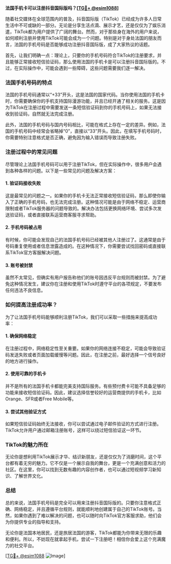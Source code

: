 **法国手机卡可以注册抖音国际版吗？[[TG💪+ @esim1088](https://t.me/s/esim1088)]**

随着社交媒体在全球范围内的普及，抖音国际版（TikTok）已经成为许多人日常生活中不可或缺的一部分。无论是分享生活点滴、展示才艺，还是仅仅为了娱乐消遣，TikTok都为用户提供了广阔的舞台。然而，对于那些身在海外的用户来说，如何顺利注册并使用TikTok可能会成为一个问题。特别是对于身处法国的朋友而言，法国的手机号码是否能够成功注册抖音国际版，成了大家热议的话题。

首先，让我们明确一点：理论上，只要你的手机号码符合TikTok的注册要求，并且能够正常接收短信验证码，那么使用法国的手机卡是可以注册抖音国际版的。不过，在实际操作中，可能会遇到一些障碍，这些问题需要我们逐一解决。

### 法国手机号码的特点

法国的手机号码通常以“+33”开头，这是法国的国家代码。当你使用法国的手机卡时，你需要确保你的手机支持国际漫游功能，并且已经开通了相关的服务。这是因为TikTok在注册过程中需要发送一条短信验证码到你的手机号码上，如果无法接收到验证码，自然就无法完成注册。

此外，法国的手机号码与国内号码相比，可能在格式上存在一定的差异。例如，法国的手机号码中经常会省略掉“0”，直接以“33”开头。因此，在填写手机号码时，你需要特别注意格式是否正确，避免因为输入错误而导致注册失败。

### 注册过程中的常见问题

尽管理论上法国手机号码可以用于注册TikTok，但在实际操作中，很多用户会遇到各种各样的问题。以下是一些常见的问题及解决方案：

#### 1. 验证码接收失败
这是最常见的问题之一。如果你的手机卡无法正常接收短信验证码，那么即使你输入了正确的手机号码，也无法完成注册。这种情况可能是由于网络不稳定、运营商限制或者TikTok服务器的问题导致的。解决办法包括更换网络环境、尝试多次发送验证码，或者直接联系运营商客服寻求帮助。

#### 2. 手机号码被占用
有时候，你可能会发现自己的法国手机号码已经被其他人注册过了。这通常是由于号码重复使用或者信息泄露造成的。在这种情况下，你需要尝试找回密码或直接联系TikTok官方客服解决问题。

#### 3. 账号被封禁
虽然不太常见，但确实有用户报告称他们的账号因违反平台规则而被封禁。为了避免这种情况发生，建议你在注册和使用TikTok时遵守平台的各项规定，不要发布任何违法不良信息。

### 如何提高注册成功率？

为了让法国手机号码能够顺利注册TikTok，我们可以采取一些措施来提高成功率：

#### 1. 确保网络稳定
在注册过程中，网络稳定性至关重要。如果你的网络连接不稳定，可能会导致验证码发送失败或者页面加载缓慢等问题。因此，在注册之前，最好选择一个信号良好的地方进行操作。

#### 2. 使用可靠的手机卡
并不是所有的法国手机卡都能完美支持国际服务。有些预付费卡可能不具备足够的功能来接收短信验证码。因此，建议选择信誉较好的运营商提供的手机卡，比如Orange、SFR或者Free Mobile等。

#### 3. 尝试其他验证方式
如果短信验证码始终无法接收，你可以尝试通过电子邮件验证的方式进行注册。TikTok允许用户通过邮箱注册账号，这样可以绕过短信验证这一环节。

### TikTok的魅力所在

无论你是想利用TikTok展示才华、结识新朋友，还是仅仅为了消磨时间，这个平台都有着无穷的魅力。它不仅是一个展示自我的舞台，更是一个充满创意和活力的社区。在这里，你可以找到无数有趣的内容创作者，也可以通过短视频学习新知识、了解世界文化。

### 总结

总的来说，法国手机号码是完全可以用来注册抖音国际版的。只要你注意格式正确、网络稳定，并且遵循平台规则，就能顺利地创建属于自己的TikTok账号。当然，如果你遇到了难以解决的问题，也可以随时向TikTok官方客服求助，他们会为你提供专业的指导和支持。

无论你是法国本地居民，还是旅居法国的游客，TikTok都能为你带来无限的乐趣和便利。所以，不妨现在就拿起手机，尝试一下注册吧！相信你会爱上这个充满魔力的社交平台。

[[TG💪+ @esim1088](https://t.me/s/esim1088) ![Image](https://i.postimg.cc/4NQfJmqS/Snipaste-2025-05-13-00-14-12.png)]